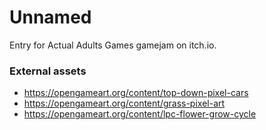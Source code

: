 # Unnamed

Entry for Actual Adults Games gamejam on itch.io.

### External assets

 * https://opengameart.org/content/top-down-pixel-cars
 * https://opengameart.org/content/grass-pixel-art
 * https://opengameart.org/content/lpc-flower-grow-cycle



